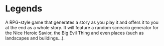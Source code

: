 # Legends

A RPG-style game that generates a story as you play it and offers it to you at the end as a whole story. It will feature a random scneario generator for the Nice Heroic Savior, the Big Evil Thing and even places (such as landscapes and buildings...).
